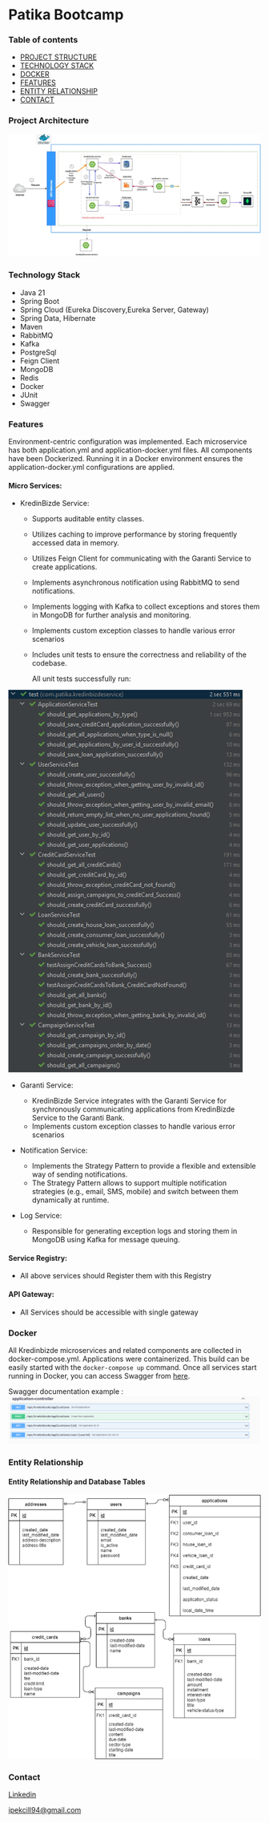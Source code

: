 # Patika Bootcamp

### Table of contents

- [PROJECT STRUCTURE](#project-architecture)
- [TECHNOLOGY STACK](#technology-stack)
- [DOCKER](#docker)
- [FEATURES](#features)
- [ENTITY RELATIONSHIP](#entity-relationship)
- [CONTACT](#contact)

### Project Architecture
![Project Design](https://raw.githubusercontent.com/ipekcill/image-resources/main/structure.jpg)

### Technology Stack
- Java 21
- Spring Boot
- Spring Cloud (Eureka Discovery,Eureka Server, Gateway)
- Spring Data, Hibernate
- Maven
- RabbitMQ
- Kafka
- PostgreSql
- Feign Client
- MongoDB
- Redis
- Docker
- JUnit
- Swagger

### Features
Environment-centric configuration was implemented. Each microservice has both application.yml and application-docker.yml files. All components have been Dockerized. Running it in a Docker environment ensures the application-docker.yml configurations are applied.
#### Micro Services:

- KredinBizde Service:
  - Supports auditable entity classes.
  - Utilizes caching to improve performance by storing frequently accessed data in memory.
  - Utilizes Feign Client for communicating with the Garanti Service to create applications.
  - Implements asynchronous notification using RabbitMQ to send notifications.
  - Implements logging with Kafka to collect exceptions and stores them in MongoDB for further analysis and monitoring.
  - Implements custom exception classes to handle various error scenarios
  - Includes unit tests to ensure the correctness and reliability of the codebase.
  
    All unit tests successfully run:

![UnitTests](https://raw.githubusercontent.com/ipekcill/image-resources/main/unitTests.png)

- Garanti Service:
  - KredinBizde Service integrates with the Garanti Service for synchronously communicating  applications from KredinBizde Service to the Garanti Bank. 
  - Implements custom exception classes to handle various error scenarios
  
- Notification Service:
  - Implements the Strategy Pattern to provide a flexible and extensible way of sending notifications. 
  - The Strategy Pattern allows to support multiple notification strategies (e.g., email, SMS, mobile) and switch between them dynamically at runtime.

- Log Service:
  - Responsible for generating exception logs and storing them in MongoDB using Kafka for message queuing.
  
#### Service Registry:
- All above services should Register them with this Registry
#### API Gateway:
- All Services should be accessible with single gateway

### Docker
All Kredinbizde microservices and related components are collected in docker-compose.yml. Applications were containerized.
This build can be easily started with the `docker-compose up` command. Once all services start running in Docker, you can access Swagger from [here](http://localhost:8083/swagger-ui/index.html).

Swagger documentation example :
![Example end-point](https://raw.githubusercontent.com/ipekcill/image-resources/main/Screenshot_1.png)

### Entity Relationship
#### Entity Relationship and Database Tables

![Diagram](https://raw.githubusercontent.com/ipekcill/image-resources/main/entity.drawio%20(2).png)


### Contact
[Linkedin](https://www.linkedin.com/in/ipekcil/)

ipekcill94@gmail.com
